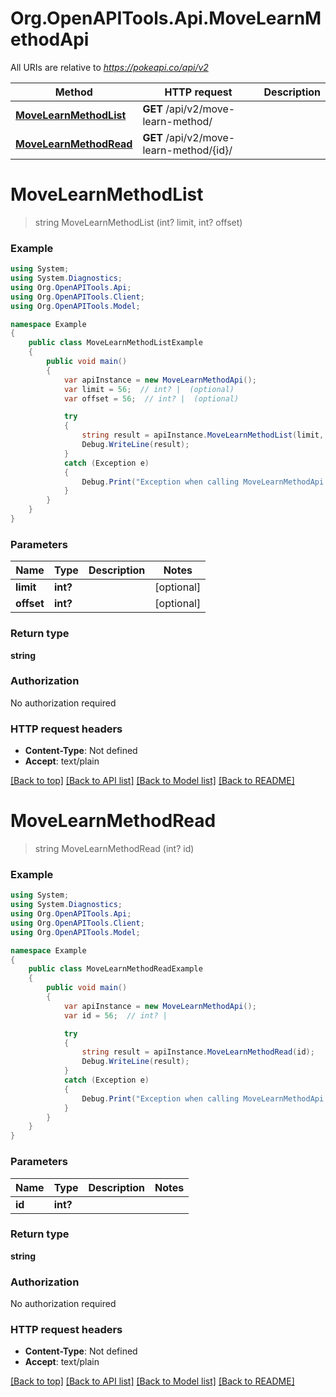 # Org.OpenAPITools.Api.MoveLearnMethodApi

All URIs are relative to *https://pokeapi.co/api/v2*

Method | HTTP request | Description
------------- | ------------- | -------------
[**MoveLearnMethodList**](MoveLearnMethodApi.md#movelearnmethodlist) | **GET** /api/v2/move-learn-method/ | 
[**MoveLearnMethodRead**](MoveLearnMethodApi.md#movelearnmethodread) | **GET** /api/v2/move-learn-method/{id}/ | 


<a name="movelearnmethodlist"></a>
# **MoveLearnMethodList**
> string MoveLearnMethodList (int? limit, int? offset)



### Example
```csharp
using System;
using System.Diagnostics;
using Org.OpenAPITools.Api;
using Org.OpenAPITools.Client;
using Org.OpenAPITools.Model;

namespace Example
{
    public class MoveLearnMethodListExample
    {
        public void main()
        {
            var apiInstance = new MoveLearnMethodApi();
            var limit = 56;  // int? |  (optional) 
            var offset = 56;  // int? |  (optional) 

            try
            {
                string result = apiInstance.MoveLearnMethodList(limit, offset);
                Debug.WriteLine(result);
            }
            catch (Exception e)
            {
                Debug.Print("Exception when calling MoveLearnMethodApi.MoveLearnMethodList: " + e.Message );
            }
        }
    }
}
```

### Parameters

Name | Type | Description  | Notes
------------- | ------------- | ------------- | -------------
 **limit** | **int?**|  | [optional] 
 **offset** | **int?**|  | [optional] 

### Return type

**string**

### Authorization

No authorization required

### HTTP request headers

 - **Content-Type**: Not defined
 - **Accept**: text/plain

[[Back to top]](#) [[Back to API list]](../README.md#documentation-for-api-endpoints) [[Back to Model list]](../README.md#documentation-for-models) [[Back to README]](../README.md)

<a name="movelearnmethodread"></a>
# **MoveLearnMethodRead**
> string MoveLearnMethodRead (int? id)



### Example
```csharp
using System;
using System.Diagnostics;
using Org.OpenAPITools.Api;
using Org.OpenAPITools.Client;
using Org.OpenAPITools.Model;

namespace Example
{
    public class MoveLearnMethodReadExample
    {
        public void main()
        {
            var apiInstance = new MoveLearnMethodApi();
            var id = 56;  // int? | 

            try
            {
                string result = apiInstance.MoveLearnMethodRead(id);
                Debug.WriteLine(result);
            }
            catch (Exception e)
            {
                Debug.Print("Exception when calling MoveLearnMethodApi.MoveLearnMethodRead: " + e.Message );
            }
        }
    }
}
```

### Parameters

Name | Type | Description  | Notes
------------- | ------------- | ------------- | -------------
 **id** | **int?**|  | 

### Return type

**string**

### Authorization

No authorization required

### HTTP request headers

 - **Content-Type**: Not defined
 - **Accept**: text/plain

[[Back to top]](#) [[Back to API list]](../README.md#documentation-for-api-endpoints) [[Back to Model list]](../README.md#documentation-for-models) [[Back to README]](../README.md)

